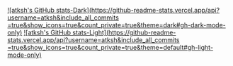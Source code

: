 [![atksh's GitHub stats-Dark](https://github-readme-stats.vercel.app/api?username=atksh&include_all_commits =true&show_icons=true&count_private=true&theme=dark#gh-dark-mode-only)](https://github.com/anuraghazra/github-readme-stats#gh-dark-mode-only)
[![atksh's GitHub stats-Light](https://github-readme-stats.vercel.app/api?username=atksh&include_all_commits =true&show_icons=true&count_private=true&theme=default#gh-light-mode-only)](https://github.com/anuraghazra/github-readme-stats#gh-light-mode-only)
